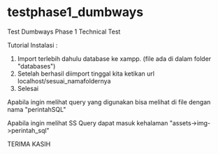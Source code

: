# testphase1_dumbways
Test Dumbways Phase 1 Technical Test


Tutorial Instalasi :
1. Import terlebih dahulu database ke xampp. (file ada di dalam folder "databases")
2. Setelah berhasil diimport tinggal kita ketikan url localhost/sesuai_namafoldernya
3. Selesai

Apabila ingin melihat query yang digunakan bisa melihat di file dengan nama "perintahSQL"

Apabila ingin melihat SS Query dapat masuk kehalaman "assets->img->perintah_sql"

TERIMA KASIH
